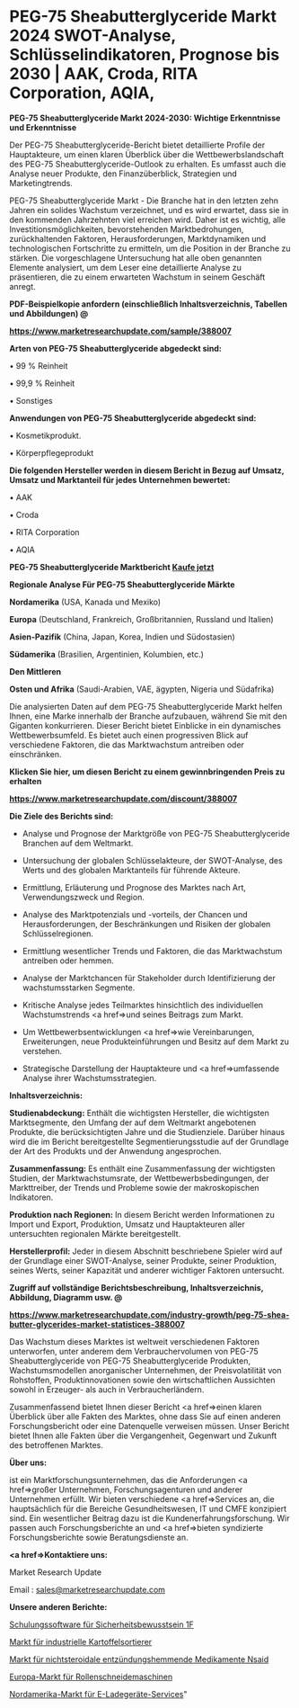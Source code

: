 # PEG-75 Sheabutterglyceride Markt 2024 SWOT-Analyse, Schlüsselindikatoren, Prognose bis 2030 | AAK, Croda, RITA Corporation, AQIA, 

<strong>PEG-75 Sheabutterglyceride Markt 2024-2030: Wichtige Erkenntnisse und Erkenntnisse</strong>

Der PEG-75 Sheabutterglyceride-Bericht bietet detaillierte Profile der Hauptakteure, um einen klaren Überblick über die Wettbewerbslandschaft des PEG-75 Sheabutterglyceride-Outlook zu erhalten. Es umfasst auch die Analyse neuer Produkte, den Finanzüberblick, Strategien und Marketingtrends.

PEG-75 Sheabutterglyceride Markt - Die Branche hat in den letzten zehn Jahren ein solides Wachstum verzeichnet, und es wird erwartet, dass sie in den kommenden Jahrzehnten viel erreichen wird. Daher ist es wichtig, alle Investitionsmöglichkeiten, bevorstehenden Marktbedrohungen, zurückhaltenden Faktoren, Herausforderungen, Marktdynamiken und technologischen Fortschritte zu ermitteln, um die Position in der Branche zu stärken. Die vorgeschlagene Untersuchung hat alle oben genannten Elemente analysiert, um dem Leser eine detaillierte Analyse zu präsentieren, die zu einem erwarteten Wachstum in seinem Geschäft anregt.



<strong><b>PDF-Beispielkopie anfordern (einschließlich Inhaltsverzeichnis, Tabellen und Abbildungen) @ </b></strong>

<strong><a href=https://www.marketresearchupdate.com/sample/388007>

<strong>https://www.marketresearchupdate.com/sample/388007</u></a></strong></strong>



<strong>Arten von PEG-75 Sheabutterglyceride abgedeckt sind:</strong>

• 99 % Reinheit

• 99,9 % Reinheit

• Sonstiges



<strong>Anwendungen von PEG-75 Sheabutterglyceride abgedeckt sind:</strong>

• Kosmetikprodukt.

• Körperpflegeprodukt



<strong>Die folgenden Hersteller werden in diesem Bericht in Bezug auf Umsatz, Umsatz und Marktanteil für jedes Unternehmen bewertet:</strong>

• AAK

• Croda

• RITA Corporation

• AQIA



<strong>PEG-75 Sheabutterglyceride Marktbericht <a href=https://www.marketresearchupdate.com/buynow/388007>Kaufe jetzt</a></strong>



<strong>Regionale Analyse Für PEG-75 Sheabutterglyceride Märkte</strong>



<strong>Nordamerika</strong> (USA, Kanada und Mexiko)



<strong>Europa</strong> (Deutschland, Frankreich, Großbritannien, Russland und Italien)



<strong>Asien-Pazifik</strong> (China, Japan, Korea, Indien und Südostasien)



<strong>Südamerika</strong> (Brasilien, Argentinien, Kolumbien, etc.)



<strong>Den Mittleren</strong> 

<strong>Osten und Afrika</strong> (Saudi-Arabien, VAE, ägypten, Nigeria und Südafrika)

Die analysierten Daten auf dem PEG-75 Sheabutterglyceride Markt helfen Ihnen, eine Marke innerhalb der Branche aufzubauen, während Sie mit den Giganten konkurrieren. Dieser Bericht bietet Einblicke in ein dynamisches Wettbewerbsumfeld. Es bietet auch einen progressiven Blick auf verschiedene Faktoren, die das Marktwachstum antreiben oder einschränken.



<strong>Klicken Sie hier, um diesen Bericht zu einem gewinnbringenden Preis zu erhalten
</strong>

<strong><a href=https://www.marketresearchupdate.com/discount/388007>https://www.marketresearchupdate.com/discount/388007</b></u></strong></a>



<strong>Die Ziele des Berichts sind:</strong>

- Analyse und Prognose der Marktgröße von PEG-75 Sheabutterglyceride Branchen auf dem Weltmarkt.

- Untersuchung der globalen Schlüsselakteure, der SWOT-Analyse, des Werts und des globalen Marktanteils für führende Akteure.

- Ermittlung, Erläuterung und Prognose des Marktes nach Art, Verwendungszweck und Region.

- Analyse des Marktpotenzials und -vorteils, der Chancen und Herausforderungen, der Beschränkungen und Risiken der globalen Schlüsselregionen.

- Ermittlung wesentlicher Trends und Faktoren, die das Marktwachstum antreiben oder hemmen.

- Analyse der Marktchancen für Stakeholder durch Identifizierung der wachstumsstarken Segmente.

- Kritische Analyse jedes Teilmarktes hinsichtlich des individuellen Wachstumstrends <a href=>und</a> seines Beitrags zum Markt.

- Um Wettbewerbsentwicklungen <a href=>wie</a> Vereinbarungen, Erweiterungen, neue Produkteinführungen und Besitz auf dem Markt zu verstehen.

- Strategische Darstellung der Hauptakteure und <a href=>umfas</a>sende Analyse ihrer Wachstumsstrategien.



<strong>Inhaltsverzeichnis:</strong>



<strong>Studienabdeckung:</strong> Enthält die wichtigsten Hersteller, die wichtigsten Marktsegmente, den Umfang der auf dem Weltmarkt angebotenen Produkte, die berücksichtigten Jahre und die Studienziele. Darüber hinaus wird die im Bericht bereitgestellte Segmentierungsstudie auf der Grundlage der Art des Produkts und der Anwendung angesprochen.



<strong>Zusammenfassung:</strong> Es enthält eine Zusammenfassung der wichtigsten Studien, der Marktwachstumsrate, der Wettbewerbsbedingungen, der Markttreiber, der Trends und Probleme sowie der makroskopischen Indikatoren.



<strong>Produktion nach Regionen:</strong> In diesem Bericht werden Informationen zu Import und Export, Produktion, Umsatz und Hauptakteuren aller untersuchten regionalen Märkte bereitgestellt.



<strong>Herstellerprofil:</strong> Jeder in diesem Abschnitt beschriebene Spieler wird auf der Grundlage einer SWOT-Analyse, seiner Produkte, seiner Produktion, seines Werts, seiner Kapazität und anderer wichtiger Faktoren untersucht.



<strong><b>Zugriff auf vollständige Berichtsbeschreibung, Inhaltsverzeichnis, Abbildung, Diagramm usw. @ </b></strong>

<strong><a href=https://www.marketresearchupdate.com/industry-growth/peg-75-shea-butter-glycerides-market-statistices-388007>https://www.marketresearchupdate.com/industry-growth/peg-75-shea-butter-glycerides-market-statistices-388007</a></strong>

Das Wachstum dieses Marktes ist weltweit verschiedenen Faktoren unterworfen, unter anderem dem Verbrauchervolumen von PEG-75 Sheabutterglyceride von PEG-75 Sheabutterglyceride Produkten, Wachstumsmodellen anorganischer Unternehmen, der Preisvolatilität von Rohstoffen, Produktinnovationen sowie den wirtschaftlichen Aussichten sowohl in Erzeuger- als auch in Verbraucherländern.

Zusammenfassend bietet Ihnen dieser Bericht <a href=>einen</a> klaren Überblick über alle Fakten des Marktes, ohne dass Sie auf einen anderen Forschungsbericht oder eine Datenquelle verweisen müssen. Unser Bericht bietet Ihnen alle Fakten über die Vergangenheit, Gegenwart und Zukunft des betroffenen Marktes.



<strong>Über uns:</strong>

 ist ein Marktforschungsunternehmen, das die Anforderungen <a href=>großer</a> Unternehmen, Forschungsagenturen und anderer Unternehmen erfüllt. Wir bieten verschiedene <a href=>Services</a> an, die hauptsächlich für die Bereiche Gesundheitswesen, IT und CMFE konzipiert sind. Ein wesentlicher Beitrag dazu ist die Kundenerfahrungsforschung. Wir passen auch Forschungsberichte an und <a href=>bieten</a> syndizierte Forschungsberichte sowie Beratungsdienste an.



<strong><a href=>Kontaktiere uns:</a></strong>

Market Research Update

Email : sales@marketresearchupdate.com



<strong>Unsere anderen Berichte:</strong>

<a href=https://www.linkedin.com/pulse/security-awareness-training-software-1f>Schulungssoftware für Sicherheitsbewusstsein 1F</a>

<a href=https://www.linkedin.com/pulse/industrial-potato-graders-market-size>Markt für industrielle Kartoffelsortierer</a>

<a href=https://www.linkedin.com/pulse/non-steroidal-anti-inflammatory-drugs-nsaid-market-report>Markt für nichtsteroidale entzündungshemmende Medikamente Nsaid</a>

<a href=https://www.linkedin.com/pulse/europe-slitter-rewinder-market-2023-data-analysis>Europa-Markt für Rollenschneidemaschinen</a>

<a href=https://www.linkedin.com/pulse/north-america-ev-charger-service-market-h4qgf/>Nordamerika-Markt für E-Ladegeräte-Services</a>"
